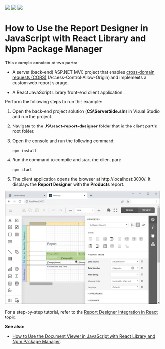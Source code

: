 <!-- default badges list -->
![](https://img.shields.io/endpoint?url=https://codecentral.devexpress.com/api/v1/VersionRange/229729146/20.1.14%2B)
[![](https://img.shields.io/badge/Open_in_DevExpress_Support_Center-FF7200?style=flat-square&logo=DevExpress&logoColor=white)](https://supportcenter.devexpress.com/ticket/details/T848271)
[![](https://img.shields.io/badge/📖_How_to_use_DevExpress_Examples-e9f6fc?style=flat-square)](https://docs.devexpress.com/GeneralInformation/403183)
<!-- default badges end -->
# How to Use the Report Designer in JavaScript with React Library and Npm Package Manager

This example consists of two parts: 

- A server (back-end) ASP.NET MVC project that enables [cross-domain requests (CORS)](https://developer.mozilla.org/en-US/docs/Web/HTTP/CORS) (Access-Control-Allow-Origin) and implements a custom web report storage.

- A React JavaScript Library front-end client application.

Perform the following steps to run this example:

1. Open the back-end project solution (**CS\ServerSide.sln**) in Visual Studio and run the project.
2. Navigate to the **JS\react-report-designer** folder that is the client part's root folder.
3. Open the console and run the following command:

    ```npm install```

4. Run the command to compile and start the client part:

    ```npm start```

5. The client application opens the browser at http://localhost:3000/. It displays the **Report Designer** with the **Products** report.

![](images/screenshot.png)

For a step-by-step tutorial, refer to the
[Report Designer Integration in React](https://docs.devexpress.com/XtraReports/119339) topic.

<b>See also:</b>
* [How to Use the Document Viewer in JavaScript with React Library and Npm Package Manager](https://github.com/DevExpress-Examples/reporting-document-viewer-in-javascript-with-react).
